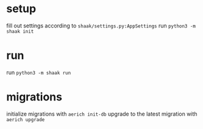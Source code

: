 # setup
fill out settings according to `shaak/settings.py:AppSettings`
run `python3 -m shaak init`
# run
run `python3 -m shaak run`
# migrations
initialize migrations with `aerich init-db`
upgrade to the latest migration with `aerich upgrade`
